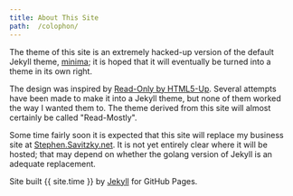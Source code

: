 ```yaml
---
title: About This Site
path:  /colophon/
---
```


The theme of this site is an extremely hacked-up version of the default Jekyll
theme, [minima](http//github.com/jekyll/minima); it is hoped that it will
eventually be turned into a theme in its own right.

The design was inspired by [Read-Only by
HTML5-Up](https://html5up.net/read-only).  Several attempts have been made to
make it into a Jekyll theme, but none of them worked the way I wanted them
to. The theme derived from this site will almost certainly be called
"Read-Mostly". 

Some time fairly soon it is expected that this site will replace my business
site at [Stephen.Savitzky.net](https://stephen.savitzky.net).  It is not yet
entirely clear where it will be hosted; that may depend on whether the golang
version of Jekyll is an adequate replacement.

Site built {{ site.time }} by [Jekyll](https://jekyllrb.com/) for GitHub
Pages. 
